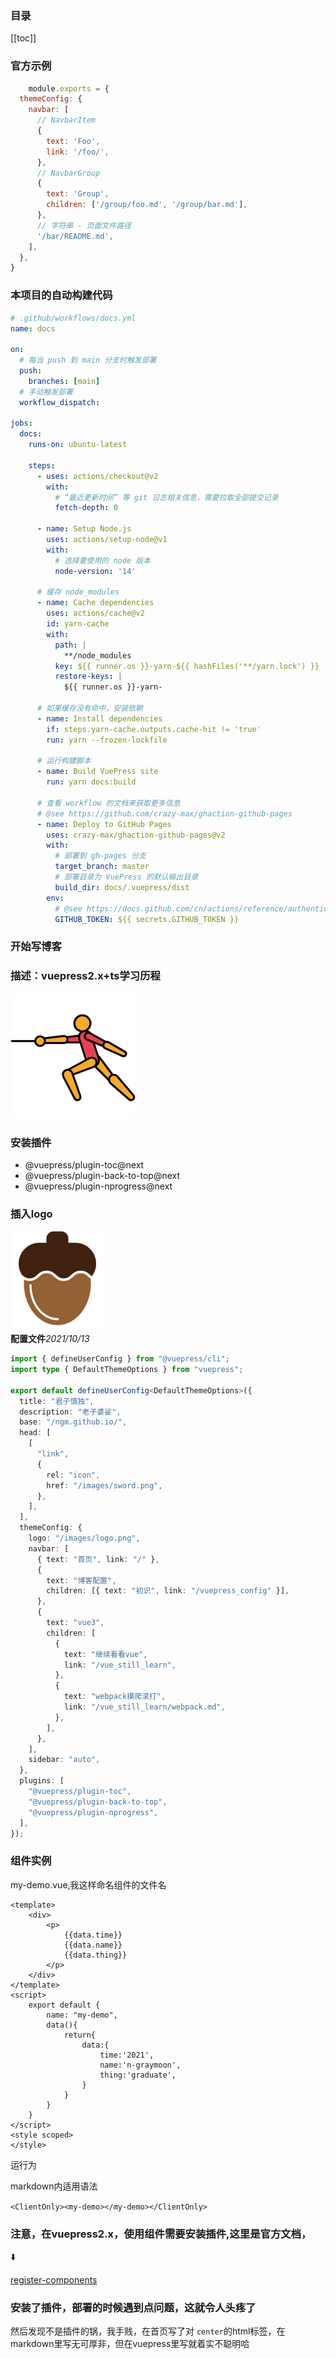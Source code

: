 ### 目录
[[toc]]
### 官方示例
```js
    module.exports = {
  themeConfig: {
    navbar: [
      // NavbarItem
      {
        text: 'Foo',
        link: '/foo/',
      },
      // NavbarGroup
      {
        text: 'Group',
        children: ['/group/foo.md', '/group/bar.md'],
      },
      // 字符串 - 页面文件路径
      '/bar/README.md',
    ],
  },
}
```

### 本项目的自动构建代码
``` yml
# .github/workflows/docs.yml
name: docs

on:
  # 每当 push 到 main 分支时触发部署
  push:
    branches: [main]
  # 手动触发部署
  workflow_dispatch:

jobs:
  docs:
    runs-on: ubuntu-latest

    steps:
      - uses: actions/checkout@v2
        with:
          # “最近更新时间” 等 git 日志相关信息，需要拉取全部提交记录
          fetch-depth: 0

      - name: Setup Node.js
        uses: actions/setup-node@v1
        with:
          # 选择要使用的 node 版本
          node-version: '14'

      # 缓存 node_modules
      - name: Cache dependencies
        uses: actions/cache@v2
        id: yarn-cache
        with:
          path: |
            **/node_modules
          key: ${{ runner.os }}-yarn-${{ hashFiles('**/yarn.lock') }}
          restore-keys: |
            ${{ runner.os }}-yarn-

      # 如果缓存没有命中，安装依赖
      - name: Install dependencies
        if: steps.yarn-cache.outputs.cache-hit != 'true'
        run: yarn --frozen-lockfile

      # 运行构建脚本
      - name: Build VuePress site
        run: yarn docs:build

      # 查看 workflow 的文档来获取更多信息
      # @see https://github.com/crazy-max/ghaction-github-pages
      - name: Deploy to GitHub Pages
        uses: crazy-max/ghaction-github-pages@v2
        with:
          # 部署到 gh-pages 分支
          target_branch: master
          # 部署目录为 VuePress 的默认输出目录
          build_dir: docs/.vuepress/dist
        env:
          # @see https://docs.github.com/cn/actions/reference/authentication-in-a-workflow#about-the-github_token-secret
          GITHUB_TOKEN: ${{ secrets.GITHUB_TOKEN }}
```
### 开始写博客
### 描述：vuepress2.x+ts学习历程
![🤺](/images/sword.png)

### 安装插件

- @vuepress/plugin-toc@next
- @vuepress/plugin-back-to-top@next
- @vuepress/plugin-nprogress@next


### 插入logo
![😀](/images/logo.png)
<br>
<strong>配置文件</strong><i>2021/10/13</i>
``` ts
import { defineUserConfig } from "@vuepress/cli";
import type { DefaultThemeOptions } from "vuepress";

export default defineUserConfig<DefaultThemeOptions>({
  title: "君子慎独",
  description: "老子婆娑",
  base: "/ngm.github.io/",
  head: [
    [
      "link",
      {
        rel: "icon",
        href: "/images/sword.png",
      },
    ],
  ],
  themeConfig: {
    logo: "/images/logo.png",
    navbar: [
      { text: "首页", link: "/" },
      {
        text: "博客配置",
        children: [{ text: "初识", link: "/vuepress_config" }],
      },
      {
        text: "vue3",
        children: [
          {
            text: "继续看看vue",
            link: "/vue_still_learn",
          },
          {
            text: "webpack摸爬滚打",
            link: "/vue_still_learn/webpack.md",
          },
        ],
      },
    ],
    sidebar: "auto",
  },
  plugins: [
    "@vuepress/plugin-toc",
    "@vuepress/plugin-back-to-top",
    "@vuepress/plugin-nprogress",
  ],
});
```


### 组件实例

my-demo.vue,我这样命名组件的文件名

```vue
<template>
    <div>
        <p>
            {{data.time}}
            {{data.name}}
            {{data.thing}}
        </p>
    </div>
</template>
<script>
    export default {
        name: "my-demo",
        data(){
            return{
                data:{
                    time:'2021',
                    name:'n-graymoon',
                    thing:'graduate',
                }
            }
        }
    }
</script>
<style scoped>
</style>
```

运行为

<ClientOnly>
<my-demo></my-demo>
</ClientOnly>

markdown内适用语法

`<ClientOnly><my-demo></my-demo></ClientOnly>`

### 注意，在vuepress2.x，使用组件需要安装插件,这里是官方文档，

:arrow_down:

[register-components](https://v2.vuepress.vuejs.org/zh/reference/plugin/register-components.html#%E5%AE%89%E8%A3%85)

### 安装了插件，部署的时候遇到点问题，这就令人头疼了

然后发现不是插件的锅，我手贱，在首页写了对 `center`的html标签，在markdown里写无可厚非，但在vuepress里写就着实不聪明哈
